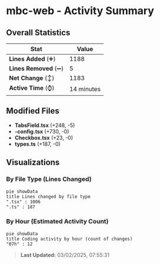 # mbc-web - Activity Summary 

## Overall Statistics

| Stat                   | Value                                                             |
| ---------------------- | ----------------------------------------------------------------- |
| **Lines Added** (➕)   | 1188                                          |
| **Lines Removed** (➖) | 5                                        |
| **Net Change** (↕)    | 1183                |
| **Active Time** (⌚)   | 14 minutes |


## Modified Files
- **TabsField.tsx** (+248, -5)
- **-config.tsx** (+730, -0)
- **Checkbox.tsx** (+23, -0)
- **types.ts** (+187, -0)

## Visualizations

### By File Type (Lines Changed)

```mermaid
pie showData
title Lines changed by file type
".tsx" : 1006
".ts" : 187
```

### By Hour (Estimated Activity Count)

```mermaid
pie showData
title Coding activity by hour (count of changes)
"07h" : 12
```


> **Last Updated:** 03/02/2025, 07:55:31